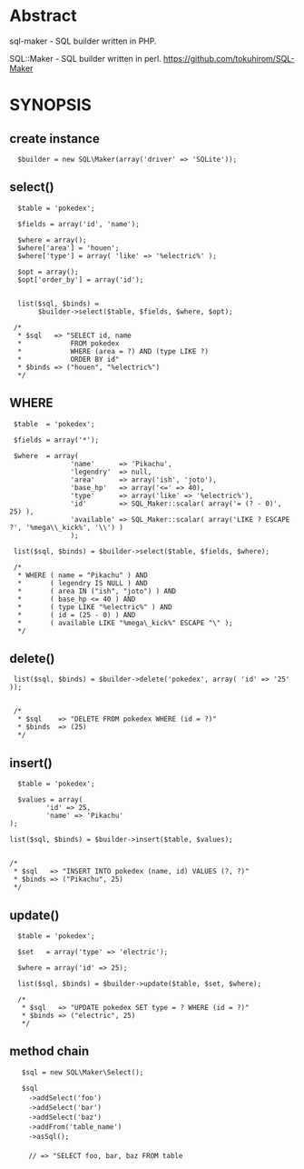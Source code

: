 # Abstract

sql-maker - SQL builder written in PHP.


SQL::Maker - SQL builder written in perl.
     https://github.com/tokuhirom/SQL-Maker


# SYNOPSIS


## create instance

      $builder = new SQL\Maker(array('driver' => 'SQLite'));



## select()

      $table = 'pokedex';
      
      $fields = array('id', 'name');
      
      $where = array();
      $where['area'] = 'houen';
      $where['type'] = array( 'like' => '%electric%' );
      
      $opt = array();
      $opt['order_by'] = array('id');
      
      
      list($sql, $binds) =
           $builder->select($table, $fields, $where, $opt);
     
     /*
      * $sql   => "SELECT id, name
      *            FROM pokedex
      *            WHERE (area = ?) AND (type LIKE ?)
      *            ORDER BY id"
      * $binds => ("houen", "%electric%")
      */



## WHERE

     $table  = 'pokedex';
     	          
     $fields = array('*');
     	          
     $where  = array(
                   'name'      => 'Pikachu',
                   'legendry'  => null,
                   'area'      => array('ish', 'joto'),
                   'base_hp'   => array('<=' => 40),
                   'type'      => array('like' => '%electric%'),
                   'id'        => SQL_Maker::scalar( array('= (? - 0)', 25) ),
                   'available' => SQL_Maker::scalar( array('LIKE ? ESCAPE ?', '%mega\\_kick%', '\\') )
                   );
			   
     list($sql, $binds) = $builder->select($table, $fields, $where);
     			
     /*
      * WHERE ( name = "Pikachu" ) AND
      *       ( legendry IS NULL ) AND
      *       ( area IN ("ish", "joto") ) AND
      *       ( base_hp <= 40 ) AND
      *       ( type LIKE "%electric%" ) AND
      *       ( id = (25 - 0) ) AND
      *       ( available LIKE "%mega\_kick%" ESCAPE "\" );
      */



## delete()


     list($sql, $binds) = $builder->delete('pokedex', array( 'id' => '25' ));
     
     
     /*
      * $sql    => "DELETE FROM pokedex WHERE (id = ?)"
      * $binds  => (25)
      */




## insert()

      $table = 'pokedex';
   
      $values = array(
             'id' => 25,
             'name' => 'Pikachu'
	);
						
	list($sql, $binds) = $builder->insert($table, $values);
						
						
	/*
	 * $sql   => "INSERT INTO pokedex (name, id) VALUES (?, ?)"
	 * $binds => ("Pikachu", 25)
 	 */




## update()

      $table = 'pokedex';
      
      $set   = array('type' => 'electric');
      
      $where = array('id' => 25);
       
      list($sql, $binds) = $builder->update($table, $set, $where);
   
      /*
       * $sql   => "UPDATE pokedex SET type = ? WHERE (id = ?)"
       * $binds => ("electric", 25)
       */




## method chain

       $sql = new SQL\Maker\Select();
       
       $sql
       　->addSelect('foo')
       　->addSelect('bar')
       　->addSelect('baz')
       　->addFrom('table_name')
       　->asSql();
       　
      　 // => "SELECT foo, bar, baz FROM table
